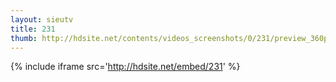 ```yaml
---
layout: sieutv
title: 231
thumb: http://hdsite.net/contents/videos_screenshots/0/231/preview_360p.mp4.jpg
---
```

{% include iframe src='http://hdsite.net/embed/231' %}
 
